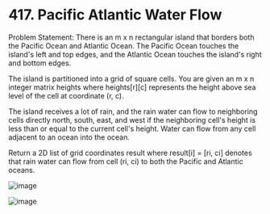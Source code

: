 # 417. Pacific Atlantic Water Flow

Problem Statement: There is an m x n rectangular island that borders both the Pacific Ocean and Atlantic Ocean. The Pacific Ocean touches the island's left and top edges, and the Atlantic Ocean touches the island's right and bottom edges.

The island is partitioned into a grid of square cells. You are given an m x n integer matrix heights where heights[r][c] represents the height above sea level of the cell at coordinate (r, c).

The island receives a lot of rain, and the rain water can flow to neighboring cells directly north, south, east, and west if the neighboring cell's height is less than or equal to the current cell's height. Water can flow from any cell adjacent to an ocean into the ocean.

Return a 2D list of grid coordinates result where result[i] = [ri, ci] denotes that rain water can flow from cell (ri, ci) to both the Pacific and Atlantic oceans.

![image](https://github.com/aryanv175/leetcode/assets/91381804/69a35c56-4107-4133-be6b-e72e035815bb)

![image](https://github.com/aryanv175/leetcode/assets/91381804/f2b8246e-45f1-4044-a706-81bd92053ea3)
